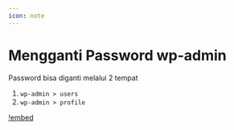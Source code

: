 ```yaml
---
icon: note
---
```


# Mengganti Password wp-admin

Password bisa diganti melalui 2 tempat

1. `wp-admin > users`
2. `wp-admin > profile`

[!embed](https://youtube.com/watch?v=vNIt-tOzN1k)